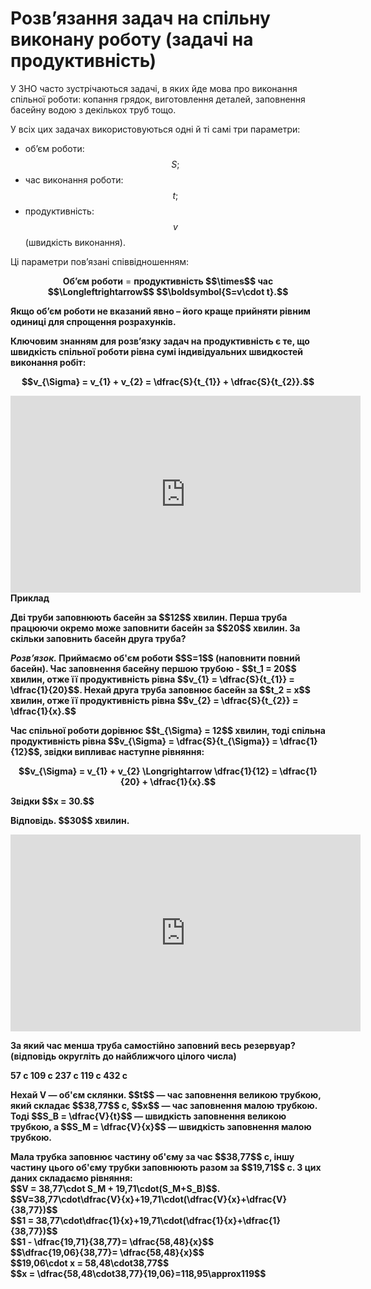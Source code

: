 # Розв’язання задач на спiльну виконану роботу (задачi на продуктивнiсть)

<p>У ЗНО часто зустрiчаються задачi, в яких йде мова про виконання спiльної роботи: копання грядок, виготовлення деталей, заповнення басейну водою з декiлькох труб тощо.
</p>

<p>У всiх цих задачах використовуються однi й тi самi три параметри:</p>

* об’єм роботи: $$S;$$
* час виконання роботи: $$t;$$
* продуктивнiсть: $$v$$ (швидкiсть виконання).

<div class="space"><p>Цi параметри пов’язанi спiввiдношенням:</p>

<p align="center"><b>Об’єм роботи</b> = <b>продуктивність $$\times$$ час $$\Longleftrightarrow$$ $$\boldsymbol{S=v\cdot t}.$$</p></div>


<p>Якщо об’єм роботи не вказаний явно – його краще прийняти рівним одиниці для спрощення розрахунків.</p>

<div class="space"><p>Ключовим знанням для розв’язку задач на продуктивність є те, що <b>швидкість спільної роботи рівна сумі індивідуальних швидкостей виконання робіт:</b>

<p align="center">$$v_{\Sigma} = v_{1} + v_{2} = \dfrac{S}{t_{1}} + \dfrac{S}{t_{2}}.$$</p></div>

<div class="space">
<div class="fluidMedia">
<iframe align="center" width="560" height="315" src="https://www.youtube.com/embed/euXvbUuqIGA" frameborder="0" allowfullscreen></iframe>
</div>
<div class="popup">
</div>
</div>

<div class="space"></div>

<div class="space">
<div class="task-wrap">
<span class="task">Приклад</span>
<div class="task-text">
<p>Двi труби заповнюють басейн за $$12$$ хвилин. Перша труба працюючи окремо може заповнити басейн за $$20$$ хвилин. За скiльки заповнить басейн друга труба?</p>
<p><b><i>Розв’язок.</i></b> Приймаємо об'єм роботи  $$S=1$$ (наповнити повний басейн). Час заповнення басейну першою трубою - $$t_1 = 20$$ хвилин, отже її продуктивність рівна $$v_{1} = \dfrac{S}{t_{1}} = \dfrac{1}{20}$$. Нехай друга труба заповнює басейн за $$t_2 = x$$ хвилин, отже її продуктивність рівна $$v_{2} = \dfrac{S}{t_{2}} = \dfrac{1}{x}.$$</p>
<p>Час спільної роботи дорівнює $$t_{\Sigma} = 12$$ хвилин, тоді спільна продуктивність рівна $$v_{\Sigma} = \dfrac{S}{t_{\Sigma}} = \dfrac{1}{12}$$, звідки випливає наступне рівняння:</p>
<p align="center">$$v_{\Sigma} = v_{1} + v_{2} \Longrightarrow \dfrac{1}{12} = \dfrac{1}{20} + \dfrac{1}{x}.$$</p>
<p>Звідки $$x = 30.$$</p>
<p><b>Вiдповiдь.</b> $$30$$ хвилин.</p>
</div>
</div>
</div>

<div class="fluidMedia">
<iframe align="center" width="560" height="315" src="https://www.youtube.com/embed/2aWKX3qhCHs" frameborder="0" allowfullscreen></iframe>
</div>
<div class="popup">
</div>

<div class="space"></div>

<quiz correctLabel="correct" incorrectLabel="incorrect" checkLabel="check">
    <question text="">
        <p>За який час менша труба самостійно заповний весь резервуар? (відповідь округліть до найближчого цілого числа)</p>
        <answer>57 c</answer>
        <answer>109 c</answer>
        <answer>237 c</answer>
        <answer correct>119 c</answer>
        <answer>432 c</answer>
    <explanation>
    <p>Нехай V — об'єм склянки. $$t$$ — час заповнення великою трубкою, який складає $$38,77$$ с, $$x$$ — час заповнення малою трубкою. Тоді $$S_B = \dfrac{V}{t}$$ — швидкість заповнення великою трубкою, а $$S_M = \dfrac{V}{x}$$ — швидкість заповнення малою трубкою.</p>
    <p>Мала трубка заповнює частину об'єму за час $$38,77$$ с, іншу частину цього об'єму трубки заповнюють разом за $$19,71$$ с. З цих даних складаємо рівняння:</br>
    $$V = 38,77\cdot S_M + 19,71\cdot(S_M+S_B)$$.</br>
    $$V=38,77\cdot\dfrac{V}{x}+19,71\cdot(\dfrac{V}{x}+\dfrac{V}{38,77})$$</br>
    $$1 = 38,77\cdot\dfrac{1}{x}+19,71\cdot(\dfrac{1}{x}+\dfrac{1}{38,77})$$</br>
    $$1 - \dfrac{19,71}{38,77}= \dfrac{58,48}{x}$$</br>
    $$\dfrac{19,06}{38,77}= \dfrac{58,48}{x}$$</br>
    $$19,06\cdot x = 58,48\cdot38,77$$</br>
    $$x = \dfrac{58,48\cdot38,77}{19,06}=118,95\approx119$$</p>
    </explanation>
        </question>
</quiz>


